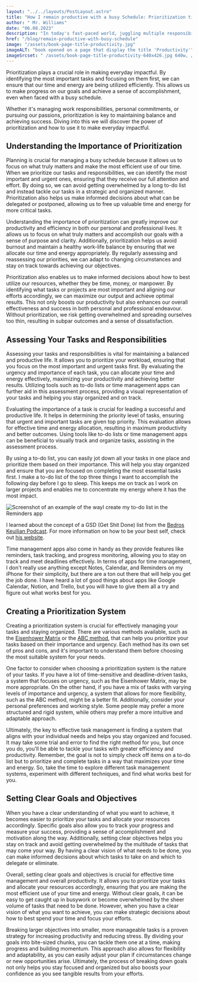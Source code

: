 ```yaml
---
layout: "../../layouts/PostLayout.astro"
title: "How I remain productive with a busy Schedule: Prioritization tips to make everyday impactful"
author: " Mr. Williams"
date: "06.08.2023"
description: "In today's fast-paced world, juggling multiple responsibilities and commitments has become the norm. With a completely packed schedule, it can be challenging to stay productive and accomplish everything on our to-do list. However, by implementing effective strategies and prioritizing tasks, it is possible to maintain productivity even in the midst of a hectic schedule."
href: "/blog/remain-productive-with-busy-schedule"
image: "/assets/book-page-title-productivity.jpg"
imageALT: "book opened on a page that display the title 'Productivity'"
imageSrcset: " /assets/book-page-title-productivity-640x426.jpg 640w, /assets/book-page-title-productivity.jpg 1920w, /assets/book-page-title-productivity-2400x1600.jpg 2400w"
---
```


Prioritization plays a crucial role in making everyday impactful. By identifying the most important tasks and focusing on them first, we can ensure that our time and energy are being utilized efficiently. This allows us to make progress on our goals and achieve a sense of accomplishment, even when faced with a busy schedule.

Whether it's managing work responsibilities, personal commitments, or pursuing our passions, prioritization is key to maintaining balance and achieving success. Diving into this we will discover the power of prioritization and how to use it to make everyday impactful.

## Understanding the Importance of Prioritization

Planning is crucial for managing a busy schedule because it allows us to focus on what truly matters and make the most efficient use of our time. When we prioritize our tasks and responsibilities, we can identify the most important and urgent ones, ensuring that they receive our full attention and effort. By doing so, we can avoid getting overwhelmed by a long to-do list and instead tackle our tasks in a strategic and organized manner. Prioritization also helps us make informed decisions about what can be delegated or postponed, allowing us to free up valuable time and energy for more critical tasks.

Understanding the importance of prioritization can greatly improve our productivity and efficiency in both our personal and professional lives. It allows us to focus on what truly matters and accomplish our goals with a sense of purpose and clarity. Additionally, prioritization helps us avoid burnout and maintain a healthy work-life balance by ensuring that we allocate our time and energy appropriately. By regularly assessing and reassessing our priorities, we can adapt to changing circumstances and stay on track towards achieving our objectives.

Prioritization also enables us to make informed decisions about how to best utilize our resources, whether they be time, money, or manpower. By identifying what tasks or projects are most important and aligning our efforts accordingly, we can maximize our output and achieve optimal results. This not only boosts our productivity but also enhances our overall effectiveness and success in both personal and professional endeavour. Without prioritization, we risk getting overwhelmed and spreading ourselves too thin, resulting in subpar outcomes and a sense of dissatisfaction.

## Assessing Your Tasks and Responsibilities

Assessing your tasks and responsibilities is vital for maintaining a balanced and productive life. It allows you to prioritize your workload, ensuring that you focus on the most important and urgent tasks first. By evaluating the urgency and importance of each task, you can allocate your time and energy effectively, maximizing your productivity and achieving better results. Utilizing tools such as to-do lists or time management apps can further aid in this assessment process, providing a visual representation of your tasks and helping you stay organized and on track.

Evaluating the importance of a task is crucial for leading a successful and productive life. It helps in determining the priority level of tasks, ensuring that urgent and important tasks are given top priority. This evaluation allows for effective time and energy allocation, resulting in maximum productivity and better outcomes. Using tools like to-do lists or time management apps can be beneficial to visually track and organize tasks, assisting in the assessment process.

By using a to-do list, you can easily jot down all your tasks in one place and prioritize them based on their importance. This will help you stay organized and ensure that you are focused on completing the most essential tasks first. I make a to-do list of the top three things I want to accomplish the following day before I go to sleep. This keeps me on track as I work on larger projects and enables me to concentrate my energy where it has the most impact.

![Screenshot of an example of the wayI create my to-do list in the Reminders app](/assets/reminders-app-gsd.jpg)

I learned about the concept of a GSD (Get Shit Done) list from the [Bedros Keuilian Podcast](https://bedroskeuilian.com/podcast/). For more information on how to be your best self, check out [his website](https://bedroskeuilian.com/).

Time management apps also come in handy as they provide features like reminders, task tracking, and progress monitoring, allowing you to stay on track and meet deadlines effectively. In terms of apps for time management, I don't really use anything except Notes, Calendar, and Reminders on my iPhone for their simplicity, but there are a ton out there that will help you get the job done. I have heard a lot of good things about apps like Google Calendar, Notion, and Trello, but you will have to give them all a try and figure out what works best for you.

## Creating a Prioritization System

Creating a prioritization system is crucial for effectively managing your tasks and staying organized. There are various methods available, such as the [Eisenhower Matrix](https://asana.com/resources/eisenhower-matrix) or the [ABC method](https://timeanalyticssoftware.com/abc-method/), that can help you prioritize your tasks based on their importance and urgency. Each method has its own set of pros and cons, and it's important to understand them before choosing the most suitable system for your needs.

One factor to consider when choosing a prioritization system is the nature of your tasks. If you have a lot of time-sensitive and deadline-driven tasks, a system that focuses on urgency, such as the Eisenhower Matrix, may be more appropriate. On the other hand, if you have a mix of tasks with varying levels of importance and urgency, a system that allows for more flexibility, such as the ABC method, might be a better fit. Additionally, consider your personal preferences and working style. Some people may prefer a more structured and rigid system, while others may prefer a more intuitive and adaptable approach.

Ultimately, the key to effective task management is finding a system that aligns with your individual needs and helps you stay organized and focused. It may take some trial and error to find the right method for you, but once you do, you'll be able to tackle your tasks with greater efficiency and productivity. Remember, the goal is not to simply check off items on a to-do list but to prioritize and complete tasks in a way that maximizes your time and energy. So, take the time to explore different task management systems, experiment with different techniques, and find what works best for you.

## Setting Clear Goals and Objectives

When you have a clear understanding of what you want to achieve, it becomes easier to prioritize your tasks and allocate your resources accordingly. Specific goals also allow you to track your progress and measure your success, providing a sense of accomplishment and motivation along the way. Additionally, setting clear objectives helps you stay on track and avoid getting overwhelmed by the multitude of tasks that may come your way. By having a clear vision of what needs to be done, you can make informed decisions about which tasks to take on and which to delegate or eliminate.

Overall, setting clear goals and objectives is crucial for effective time management and overall productivity. It allows you to prioritize your tasks and allocate your resources accordingly, ensuring that you are making the most efficient use of your time and energy. Without clear goals, it can be easy to get caught up in busywork or become overwhelmed by the sheer volume of tasks that need to be done. However, when you have a clear vision of what you want to achieve, you can make strategic decisions about how to best spend your time and focus your efforts.

Breaking larger objectives into smaller, more manageable tasks is a proven strategy for increasing productivity and reducing stress. By dividing your goals into bite-sized chunks, you can tackle them one at a time, making progress and building momentum. This approach also allows for flexibility and adaptability, as you can easily adjust your plan if circumstances change or new opportunities arise. Ultimately, the process of breaking down goals not only helps you stay focused and organized but also boosts your confidence as you see tangible results from your efforts.
